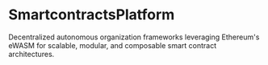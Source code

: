 # SmartcontractsPlatform
Decentralized autonomous organization frameworks leveraging Ethereum's eWASM for scalable, modular, and composable smart contract architectures.

